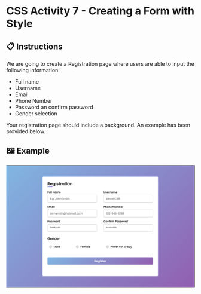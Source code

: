 # CSS Activity 7 - Creating a Form with Style

## 📋 Instructions

We are going to create a Registration page where users are able to input the following information:

- Full name
- Username
- Email
- Phone Number
- Password an confirm password
- Gender selection
  
Your registration page should include a background. An example has been provided below.

## 🖼️ Example

![](../../../Assets/CSS/styledForm.png)

